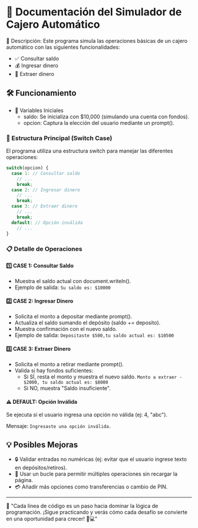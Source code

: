 # 🏦 Documentación del Simulador de Cajero Automático

📌 Descripción: Este programa simula las operaciones básicas de un cajero automático con las siguientes funcionalidades:

 - ✅ Consultar saldo
 - 💰 Ingresar dinero
 - 💸 Extraer dinero

## 🛠️ Funcionamiento
- 🔸 Variables Iniciales
    - saldo: Se inicializa con $10,000 (simulando una cuenta con fondos).
    - opcion: Captura la elección del usuario mediante un prompt().

### 🔸 Estructura Principal (Switch Case)
El programa utiliza una estructura switch para manejar las diferentes operaciones:

```javascript
switch(opcion) {
  case 1: // Consultar saldo
    // ...
    break;
  case 2: // Ingresar dinero
    // ...
    break;
  case 3: // Extraer dinero
    // ...
    break;
  default: // Opción inválida
    // ...
}
```
### 📋 Detalle de Operaciones
#### 1️⃣ CASE 1: Consultar Saldo
 - Muestra el saldo actual con document.writeln().
 - Ejemplo de salida: `Su saldo es: $10000`

#### 2️⃣ CASE 2: Ingresar Dinero
 - Solicita el monto a depositar mediante prompt().
 - Actualiza el saldo sumando el depósito (saldo += deposito).
 - Muestra confirmación con el nuevo saldo.
 - Ejemplo de salida: `Depositaste $500,tu saldo actual es: $10500`

#### 3️⃣ CASE 3: Extraer Dinero
- Solicita el monto a retirar mediante prompt().
- Valida si hay fondos suficientes:
    - Si SÍ, resta el monto y muestra el nuevo saldo. `Monto a extraer - $2000, tu saldo actual es: $8000` 
    - Si NO, muestra "Saldo insuficiente".

#### ⚠️ DEFAULT: Opción Inválida
Se ejecuta si el usuario ingresa una opción no válida (ej: 4, "abc").

Mensaje: `Ingresaste una opción inválida.` 

## 💡 Posibles Mejoras
 - 🔒 Validar entradas no numéricas (ej: evitar que el usuario ingrese texto en depósitos/retiros).
 - 🔄 Usar un bucle para permitir múltiples operaciones sin recargar la página.
- 💳 Añadir más opciones como transferencias o cambio de PIN.
----
🌟 "Cada línea de código es un paso hacia dominar la lógica de programación. ¡Sigue practicando y verás cómo cada desafío se convierte en una oportunidad para crecer! 🚀💻"
